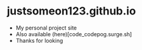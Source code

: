 # justsomeon123.github.io
- My personal project site
- Also available (here)[code_codepog.surge.sh]
- Thanks for looking
